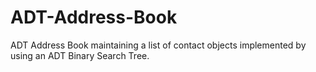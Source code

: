 # ADT-Address-Book
ADT Address Book maintaining a list of contact objects implemented by using an ADT Binary Search Tree. 

